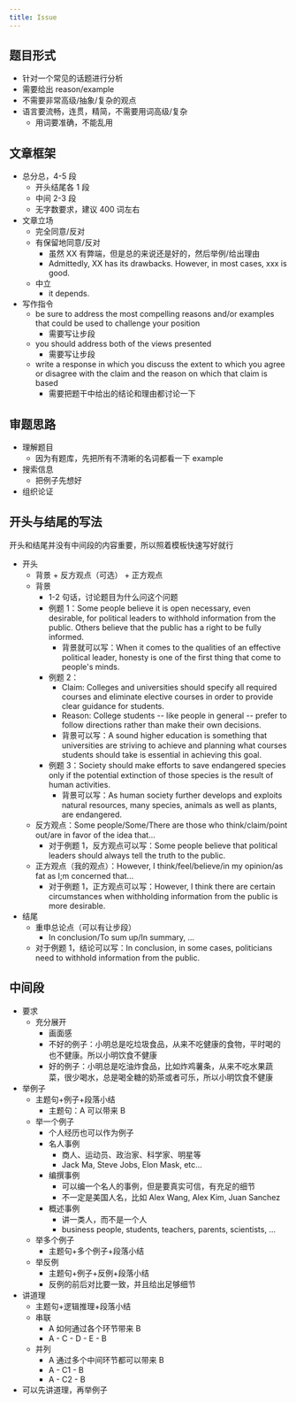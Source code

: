 ```yaml
---
title: Issue
---
```


## 题目形式

- 针对一个常见的话题进行分析
- 需要给出 reason/example
- 不需要非常高级/抽象/复杂的观点
- 语言要流畅，连贯，精简，不需要用词高级/复杂
  - 用词要准确，不能乱用

## 文章框架

- 总分总，4-5 段
  - 开头结尾各 1 段
  - 中间 2-3 段
  - 无字数要求，建议 400 词左右
- 文章立场
  - 完全同意/反对
  - 有保留地同意/反对
    - 虽然 XX 有弊端，但是总的来说还是好的，然后举例/给出理由
    - Admittedly, XX has its drawbacks. However, in most cases, xxx is good.
  - 中立
    - it depends.
- 写作指令
  - be sure to address the most compelling reasons and/or examples that could be used to challenge your position
    - 需要写让步段
  - you should address both of the views presented
    - 需要写让步段
  - write a response in which you discuss the extent to which you agree or disagree with the claim and the reason on which that claim is based
    - 需要把题干中给出的结论和理由都讨论一下

## 审题思路

- 理解题目
  - 因为有题库，先把所有不清晰的名词都看一下 example
- 搜索信息
  - 把例子先想好
- 组织论证

## 开头与结尾的写法

开头和结尾并没有中间段的内容重要，所以照着模板快速写好就行

- 开头
  - 背景 + 反方观点（可选） + 正方观点
  - 背景
    - 1-2 句话，讨论题目为什么问这个问题
    - 例题 1：Some people believe it is open necessary, even desirable, for political leaders to withhold information from the public. Others believe that the public has a right to be fully informed.
      - 背景就可以写：When it comes to the qualities of an effective political leader, honesty is one of the first thing that come to people's minds.
    - 例题 2：
      - Claim: Colleges and universities should specify all required courses and eliminate elective courses in order to provide clear guidance for students.
      - Reason: College students -- like people in general -- prefer to follow directions rather than make their own decisions.
      - 背景可以写：A sound higher education is something that universities are striving to achieve and planning what courses students should take is essential in achieving this goal.
    - 例题 3：Society should make efforts to save endangered species only if the potential extinction of those species is the result of human activities.
      - 背景可以写：As human society further develops and exploits natural resources, many species, animals as well as plants, are endangered.
  - 反方观点：Some people/Some/There are those who think/claim/point out/are in favor of the idea that...
    - 对于例题 1，反方观点可以写：Some people believe that political leaders should always tell the truth to the public.
  - 正方观点（我的观点）：However, I think/feel/believe/in my opinion/as fat as I;m concerned that...
    - 对于例题 1，正方观点可以写：However, I think there are certain circumstances when withholding information from the public is more desirable.
- 结尾
  - 重申总论点（可以有让步段）
    - In conclusion/To sum up/In summary, ...
  - 对于例题 1，结论可以写：In conclusion, in some cases, politicians need to withhold information from the public.

## 中间段

- 要求
  - 充分展开
    - 画面感
    - 不好的例子：小明总是吃垃圾食品，从来不吃健康的食物，平时喝的也不健康。所以小明饮食不健康
    - 好的例子：小明总是吃油炸食品，比如炸鸡薯条，从来不吃水果蔬菜，很少喝水，总是喝全糖的奶茶或者可乐，所以小明饮食不健康
- 举例子
  - 主题句+例子+段落小结
    - 主题句：A 可以带来 B
  - 举一个例子
    - 个人经历也可以作为例子
    - 名人事例
      - 商人、运动员、政治家、科学家、明星等
      - Jack Ma, Steve Jobs, Elon Mask, etc...
    - 编撰事例
      - 可以编一个名人的事例，但是要真实可信，有充足的细节
      - 不一定是美国人名，比如 Alex Wang, Alex Kim, Juan Sanchez
    - 概述事例
      - 讲一类人，而不是一个人
      - business people, students, teachers, parents, scientists, ...
  - 举多个例子
    - 主题句+多个例子+段落小结
  - 举反例
    - 主题句+例子+反例+段落小结
    - 反例的前后对比要一致，并且给出足够细节
- 讲道理
  - 主题句+逻辑推理+段落小结
  - 串联
    - A 如何通过各个环节带来 B
    - A - C - D - E - B
  - 并列
    - A 通过多个中间环节都可以带来 B
    - A - C1 - B
    - A - C2 - B
- 可以先讲道理，再举例子

